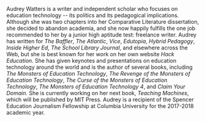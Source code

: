 Audrey Watters is a writer and independent scholar who focuses on education technology -- its politics and its pedagogical implications. Although she was two chapters into her Comparative Literature dissertation, she decided to abandon academia, and she now happily fulfills the one job recommended to her by a junior high aptitude test: freelance writer. Audrey has written for *The Baffler*, *The Atlantic*, *Vice*, *Edutopia*, *Hybrid Pedagogy*, *Inside Higher Ed*, *The School Library Journal*, and elsewhere across the Web, but she is best known for her work on her own website *Hack Education*. She has given keynotes and presentations on education technology around the world and is the author of several books, including *The Monsters of Education Technology*, *The Revenge of the Monsters of Education Technology*, *The Curse of the Monsters of Education Technology*, *The Monsters of Education Technology 4*, and *Claim Your Domain*. She is currently working on her next book, *Teaching Machines*, which will be published by MIT Press. Audrey is a recipient of the Spencer Education Journalism Fellowship at Columbia University for the 2017-2018 academic year.
